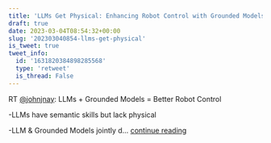 ```yaml
---
title: 'LLMs Get Physical: Enhancing Robot Control with Grounded Models'
draft: true
date: 2023-03-04T08:54:32+00:00
slug: '202303040854-llms-get-physical'
is_tweet: true
tweet_info:
  id: '1631820384898285568'
  type: 'retweet'
  is_thread: False
---
```




RT [@johnjnay](https://x.com/johnjnay): LLMs + Grounded Models = Better Robot Control

-LLMs have semantic skills but lack physical

-LLM &amp; Grounded Models jointly d… [continue reading](https://x.com/sytelus/status/1631820384898285568)
